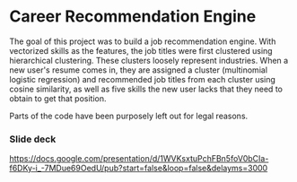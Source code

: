 # Career Recommendation Engine

The goal of this project was to build a job recommendation engine. With vectorized skills as the features, the job titles were first clustered using hierarchical clustering. These clusters loosely represent industries. When a new user's resume comes in, they are assigned a cluster (multinomial logistic regression) and recommended job titles from each cluster using cosine similarity, as well as five skills the new user lacks that they need to obtain to get that position.

Parts of the code have been purposely left out for legal reasons.

### Slide deck
https://docs.google.com/presentation/d/1WVKsxtuPchFBn5foV0bCIa-f6DKy-i_-7MDue69OedU/pub?start=false&loop=false&delayms=3000